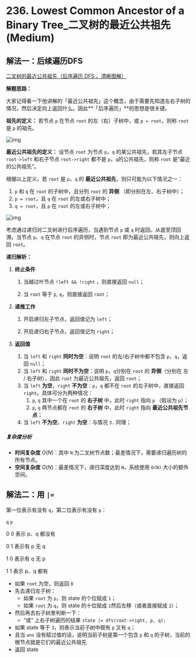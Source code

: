 # 236. Lowest Common Ancestor of a Binary Tree_二叉树的最近公共祖先 (Medium)



## 解法一：后续遍历DFS

[二叉树的最近公共祖先（后序遍历 DFS ，清晰图解）](https://leetcode-cn.com/problems/lowest-common-ancestor-of-a-binary-tree/solution/236-er-cha-shu-de-zui-jin-gong-gong-zu-xian-hou-xu/)

**解题思路：**

大家记得看一下他讲解的「最近公共祖先」这个概念，由于需要先知道左右子树的情况，然后决定向上返回什么。因此**「后序遍历」**的思想是很关键。



**祖先的定义：** 若节点 `p` 在节点 `root` 的左（右）子树中，或 `p = root`，则称 `root` 是 `p` 的祖先。

![img](https://pic.leetcode-cn.com/83402bb4c1bba2746effc5607d9654aeb9c3496b4a846d41ce61adb5af02c0f5-Picture1.png)



**最近公共祖先的定义：** 设节点 `root` 为节点 `p`，`q` 的某公共祖先，若其左子节点 `root->left` 和右子节点 `root->right` 都不是 `p`，`q`的公共祖先，则称 `root` 是“最近的公共祖先”。



根据以上定义，若 `root` 是 `p`，`q` 的 **最近公共祖先**，则只可能为以下情况之一：

1. `p` 和 `q` 在 `root` 的子树中，且分列 `root` 的 **异侧** （即分别在左、右子树中）；
2. `p = root`，且 `q` 在 `root` 的左或右子树中；
3. `q = root`，且 `p` 在 `root` 的左或右子树中；



![img](https://pic.leetcode-cn.com/e48705d412500d43fa81c1d8fdd107bb2d0c7dfa12bdc588cd88f481b4b9f7d8-Picture2.png)



考虑通过递归对二叉树进行后序遍历，当遇到节点 `p` 或 `q` 时返回。从底至顶回溯，当节点 `p`、`q` 在节点 `root` 的异侧时，节点 `root` 即为最近公共祖先，则向上返回 `root`。



**递归解析：**

1. **终止条件**

   1. 当越过叶节点 `!left && !right` ，则直接返回 `null`；

   2. 当 `root` 等于 `p`, `q`，则直接返回 `root`；

      

2. **递推工作**

   1. 开启递归左子节点，返回值记为 `left`；

   2. 开启递归右子节点，返回值记为 `right`；

      

3. **返回值**

   1. 当 `left` 和 `right` **同时为空**：说明 `root` 的左/右子树中都不包含 `p`，`q`，返回 `null`；
   2. 当 `left` 和 `right` **同时不为空**：说明 `p`，`q`分别在 `root` 的 **异侧**（分别在 左 / 右子树），因此 `root` 为最近公共祖先，返回 `root`；
   3. 当 `left` **为空**，`right` **不为空**：`p`，`q` 都不在 `root` 的左子树中，直接返回 `right`。具体可分为两种情况：
      1. `p`, `q` 其中一个在 `root` 的 **右子树** 中，此时 `right` 指向 `p` （假设为 `p`）；
      2. `p`, `q` 两节点都在 `root` 的 **右子树** 中，此时 `right` 指向 **最近公共祖先节点**；
   4. 当 `left` **不为空**，`right` **为空**：与情况 `3.` 同理；



##### 复杂度分析

- **时间复杂度** $O(N)$：其中 `N` 为二叉树节点数；最差情况下，需要递归遍历树的所有节点。
- **空间复杂度** $O(N)$：最差情况下，递归深度达到 `N`，系统使用 `O(N)` 大小的额外空间。







## 解法二：用 `|= `



第一位表示有没有 `q`，第二位表示有没有 `p`：

`q`        `p`

0		0		表示 p、q 都没有

0		1		表示有 p 无 q

1		0		表示有 q 无 p

1		1		表示 p、q 都有



- 如果 `root` 为空，则返回 `0`
- 先去递归左子树：
  - 如果 `root` 为 `p`，则 state 的个位赋成 `1`；
  - 如果 `root` 为 `q`，则 state 的十位赋成 `1`然后左移（或者直接赋成 `2`）；
- 然后再去右子树里判断一下：
  - “或” 上右子树遍历的结果 `state |= dfs(root->right, p, q);`
- 如果 state 等于 `3`，则表示当前子树中既有 `p` 又有 `q`；
- 且当 `ans` 没有赋过值的话，说明当前子树是第一个包含 `p` 和 `q` 的子树，当前的根节点就是它们的最近公共祖先
- 返回 state































